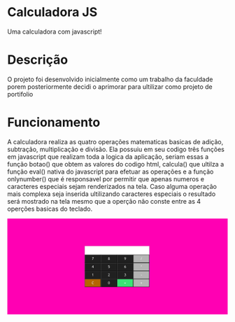 # Calculadora JS
Uma calculadora com javascript!

# Descrição
O projeto foi desenvolvido inicialmente como um trabalho da faculdade porem posteriormente decidi o aprimorar para ultilizar como projeto de portifolio

# Funcionamento

A calculadora realiza as quatro operações matematicas basicas de adição, subtração, multiplicação e divisão. Ela possuiu em seu codigo três funções em javascript que realizam toda a logica da aplicação, seriam essas a função botao() que obtem as valores do codigo html, calcula() que ultilza a função eval() nativa do javascript para efetuar as operações e a função onlynumber() que é responsavel por permitir que apenas numeros e caracteres especiais sejam renderizados na tela. Caso alguma operação mais complexa seja inserida ultilizando caracteres especiais o resultado será mostrado na tela mesmo que a operção não conste entre as 4 operções basicas do teclado.

<img src="Captura de tela 2024-03-21 111014.png"/>
